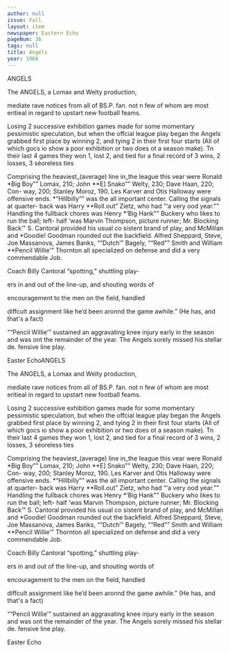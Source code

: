 ```yaml
---
author: null
issue: Fall
layout: item
newspaper: Eastern Echo
pageNum: 36
tags: null
title: Angels
year: 1966
---
```


ANGELS

The ANGELS, a Lomax and Welty production,

mediate rave notices from all of BS.P. fan. not n few of whom are most eritieal in regard to upstart new football feams.

Losing 2 successive exhibition games made for some momentary pessimistic speculation, but when the offcial league play began the Angels grabbed first place by winning 2, and tying 2 in their first four starts (AIl of which gocs io show a poor exhibition or two does ot a season make). Tn their last 4 games they won 1, lost 2, and tied for a final record of 3 wins, 2 losses, 3 séoreless ties

Comprising the heaviest_(average) line in_the Ieague this vear were Ronald *Big Boy”” Lomax, 210; John **E] Snako”” Welty, 230; Dave Haan, 220; Con- way, 200; Stanley Moroz, 190. Les Karver and Otis Halloway were offensive ends. *“Hillbilly”” was the all important center. Calling the signals at quarter- back was Harry **Roll.out” Zietz, who had “‘a very ood year."” Handling the fullback chores was Henry *‘Big Hank"” Buckery who likes to run the ball; left- half ‘was Marvin Thompson, picture runner; Mr. Blocking Back’" S. Cantoral provided his usual co sistent brand of play, and McMillan and *Goodie! Goodman rounded out the backfield. Alfred Sheppard, Steve, Joe Massanova, James Banks, ““Dutch’” Bagely, ““Red”” Smith and William **Pencil Willie'” Thornton all specialized on defense and did a very commendable Job.

Coach Billy Cantoral “spotting,” shuttling play-

ers in and out of the line-up, and shouting words of

encouragement to the men on the field, handled

diffcult assignment like he’d been aronnd the game awhile.” (He has, and that's a fact)

““Pencil Willie’” sustained an aggravating knee injury early in the season and was ont the remainder of the year. The Angels sorely missed his stellar de. fensive line play.

Easter EchoANGELS

The ANGELS, a Lomax and Welty production,

mediate rave notices from all of BS.P. fan. not n few of whom are most eritieal in regard to upstart new football feams.

Losing 2 successive exhibition games made for some momentary pessimistic speculation, but when the offcial league play began the Angels grabbed first place by winning 2, and tying 2 in their first four starts (AIl of which gocs io show a poor exhibition or two does ot a season make). Tn their last 4 games they won 1, lost 2, and tied for a final record of 3 wins, 2 losses, 3 séoreless ties

Comprising the heaviest_(average) line in_the Ieague this vear were Ronald *Big Boy”” Lomax, 210; John **E] Snako”” Welty, 230; Dave Haan, 220; Con- way, 200; Stanley Moroz, 190. Les Karver and Otis Halloway were offensive ends. *“Hillbilly”” was the all important center. Calling the signals at quarter- back was Harry **Roll.out” Zietz, who had “‘a very ood year."” Handling the fullback chores was Henry *‘Big Hank"” Buckery who likes to run the ball; left- half ‘was Marvin Thompson, picture runner; Mr. Blocking Back’" S. Cantoral provided his usual co sistent brand of play, and McMillan and *Goodie! Goodman rounded out the backfield. Alfred Sheppard, Steve, Joe Massanova, James Banks, ““Dutch’” Bagely, ““Red”” Smith and William **Pencil Willie'” Thornton all specialized on defense and did a very commendable Job.

Coach Billy Cantoral “spotting,” shuttling play-

ers in and out of the line-up, and shouting words of

encouragement to the men on the field, handled

diffcult assignment like he’d been aronnd the game awhile.” (He has, and that's a fact)

““Pencil Willie’” sustained an aggravating knee injury early in the season and was ont the remainder of the year. The Angels sorely missed his stellar de. fensive line play.

Easter Echo